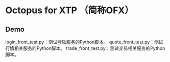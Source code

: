 # Octopus for XTP （简称OFX） 
## Demo
login_front_test.py：测试登陆服务的Python脚本。
quote_front_test.py：测试行情相关服务的Python脚本。
trade_front_test.py：测试交易相关服务的Python脚本。